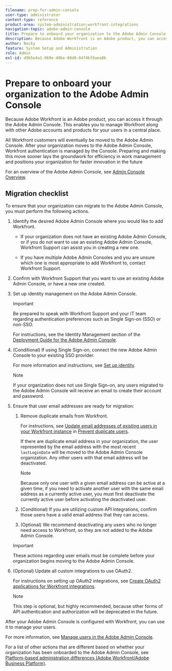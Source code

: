 ```yaml
---
filename: prep-for-admin-console
user-type: administrator
content-type: reference
product-area: system-administration;workfront-integrations
navigation-topic: adobe-admin-console
title: Prepare to onboard your organization to the Adobe Admin Console
description: Because Adobe Workfront is an Adobe product, you can access it through the Adobe Admin Console. This enables you to manage Workfront along with other Adobe accounts and products for your users in a central place.
author: Becky
feature: System Setup and Administration
role: Admin
exl-id: d9b5e4a1-069e-48be-80d0-84f4bf8aea8b
---
```

# Prepare to onboard your organization to the Adobe Admin Console

Because Adobe Workfront is an Adobe product, you can access it through the Adobe Admin Console. This enables you to manage Workfront along with other Adobe accounts and products for your users in a central place.

All Workfront customers will eventually be moved to the Adobe Admin Console. After your organization moves to the Adobe Admin Console, Workfront authentication is managed by the Console. Preparing and making this move sooner lays the groundwork for efficiency in work management and positions your organization for faster innovation in the future 

For an overview of the Adobe Admin Console, see [Admin Console Overview](https://helpx.adobe.com/enterprise/using/admin-console.html).

## Migration checklist

To ensure that your organization can migrate to the Adobe Admin Console, you must perform the following actions.

1. Identify the desired Adobe Admin Console where you would like to add Workfront.
    
   * If your organization does not have an existing Adobe Admin Console, or if you do not want to use an existing Adobe Admin Console, Workfront Support can assist you in creating a new one.
        
   * If you have multiple Adobe Admin Consoles and you are unsure which one is most appropriate to add Workfront to, contact Workfront Support.

1. Confirm with Workfront Support that you want to use an existing Adobe Admin Console, or have a new one created.
    
1. Set up identity management on the Adobe Admin Console.
    
   >[!IMPORTANT]
   >
   >Be prepared to speak with Workfront Support and your IT team regarding authentication preferences such as Single Sign-on (SSO) or non-SSO.
    
   For instructions, see the Identity Management section of the [Deployment Guide for the Adobe Admin Console](https://helpx.adobe.com/enterprise/using/deployment-planning.html).

1. (Conditional) If using Single Sign-on, connect the new Adobe Admin Console to your existing SSO provider.

   For more information and instructions, see [Set up identity](https://helpx.adobe.com/enterprise/using/set-up-identity.html).

   >[!NOTE]
   >
   >If your organization does not use Single Sign-on, any users migrated to the Adobe Admin Console will receive an email to create their account and password.

1. Ensure that user email addresses are ready for migration:
    
   1. Remove duplicate emails from Workfront.
        
      For instructions, see [Update email addresses of existing users in your Workfront instance](/help/quicksilver/administration-and-setup/manage-workfront/security/prevent-duplicate-users.md#update-email-addresses-of-existing-users-in-your-workfront-instance) in [Prevent duplicate users](/help/quicksilver/administration-and-setup/manage-workfront/security/prevent-duplicate-users.md).
        
      If there are duplicate email address in your organization, the user represented by the email address with the most recent `lastLoginDate` will be moved to the Adobe Admin Console organization. Any other users with that email address will be deactivated.
        
      >[!NOTE]
      >
      >Because only one user with a given email address can be active at a given time, if you need to activate another user with the same email address as a currently active user, you must first deactivate the currently active user before activating the deactivated user.
        
   1. (Conditional) If you are utilizing custom API integrations, confirm those users have a valid email address that they can access.
        
   1. (Optional) We recommend deactivating any users who no longer need access to Workfront, so they are not added to the Adobe Admin Console.
    
   >[!IMPORTANT]
   >
   >These actions regarding user emails must be complete before your organization begins moving to the Adobe Admin Console.
    
1. (Optional) Update all custom integrations to use OAuth2.

   For instructions on setting up OAuth2 integrations, see [Create OAuth2 applications for Workfront integrations](../../administration-and-setup/configure-integrations/create-oauth-application.md).

   >[!NOTE]
   >
   >This step is optional, but highly recommended, because other forms of API authentication and authorization will be deprecated in the future.

After your Adobe Admin Console is configured with Workfront, you can use it to manage your users.

For more information, see [Manage users in the Adobe Admin Console](../../administration-and-setup/add-users/create-and-manage-users/admin-console.md).

For a list of other actions that are different based on whether your organization has been onboarded to the Adobe Admin Console, see [Platform-based administration differences (Adobe Workfront/Adobe Business Platform)](../../administration-and-setup/get-started-wf-administration/actions-in-admin-console.md).
